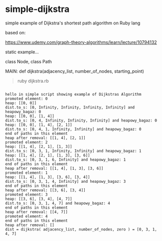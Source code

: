 # simple-dijkstra
simple example of Dijkstra's shortest path algorithm on Ruby lang

based on:

https://www.udemy.com/graph-theory-algorithms/learn/lecture/10794132


static example...

class Node, class Path

MAIN: def dijkstra(adjacency_list, number_of_nodes, starting_point)



> ruby dijkstra.rb


```

hello in simple script showing example of Dijkstras Algorithm
promoted element: 0
heap: [[0, 0]]
dist.to_s: [0, Infinity, Infinity, Infinity, Infinity] and heapowy_bagaz: 0
heap: [[0, 0], [1, 4]]
dist.to_s: [0, 4, Infinity, Infinity, Infinity] and heapowy_bagaz: 0
heap: [[0, 0], [1, 4], [2, 1]]
dist.to_s: [0, 4, 1, Infinity, Infinity] and heapowy_bagaz: 0
end of paths in this element
heap after removal: [[1, 4], [2, 1]]
promoted element: 2
heap: [[1, 4], [2, 1], [1, 3]]
dist.to_s: [0, 3, 1, Infinity, Infinity] and heapowy_bagaz: 1
heap: [[1, 4], [2, 1], [1, 3], [3, 6]]
dist.to_s: [0, 3, 1, 6, Infinity] and heapowy_bagaz: 1
end of paths in this element
heap after removal: [[1, 4], [1, 3], [3, 6]]
promoted element: 1
heap: [[1, 4], [1, 3], [3, 6], [3, 4]]
dist.to_s: [0, 3, 1, 4, Infinity] and heapowy_bagaz: 3
end of paths in this element
heap after removal: [[3, 6], [3, 4]]
promoted element: 3
heap: [[3, 6], [3, 4], [4, 7]]
dist.to_s: [0, 3, 1, 4, 7] and heapowy_bagaz: 4
end of paths in this element
heap after removal: [[4, 7]]
promoted element: 4
end of paths in this element
heap after removal: []
dist = dijkstra( adjacency_list, number_of_nodes, zero ) = [0, 3, 1, 4, 7]

```
